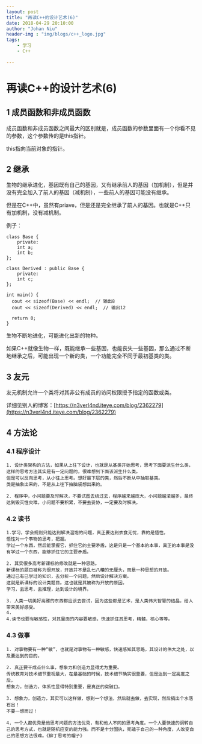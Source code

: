 ```yaml
---
layout: post
title: "再读C++的设计艺术(6)"
date: 2018-04-29 20:10:00
author: "Johan Niu"
header-img : "img/blogs/c++_logo.jpg"
tags:
    - 学习
    - C++
       
---
```


# 再读C++的设计艺术(6)
## 1 成员函数和非成员函数

成员函数和非成员函数之间最大的区别就是，成员函数的参数里面有一个你看不见的参数，这个参数传的是this指针。

this指向当前对象的指针。

## 2 继承

生物的继承进化，基因既有自己的基因，又有继承前人的基因（加机制），但是并没有完全加入了前人的基因（减机制），一些前人的基因可能没有继承。

但是在C++中，虽然有priave，但是还是完全继承了前人的基因。也就是C++只有加机制，没有减机制。

例子：

	class Base {
		private:
	  	int a;
	  	int b;
	};
	
	class Derived : public Base {
		private:
	  	int c;
	};
	
	int main() {
	  cout << sizeof(Base) << endl;  // 输出8
	  cout << sizeof(Derived) << endl;  // 输出12
	
	  return 0;
	}

生物不断地进化，可能进化出新的物种。

如果C++就像生物一样，既能继承一些基因，也能丧失一些基因，那么通过不断地继承之后，可能出现一个新的类，一个功能完全不同于最初基类的类。

## 3 友元

友元机制允许一个类将对其非公有成员的访问权限授予指定的函数或类。

详细见别人的博客：[https://n3verl4nd.iteye.com/blog/2362279](https://n3verl4nd.iteye.com/blog/2362279)

## 4 方法论

### 4.1 程序设计

```
1. 设计类架构的方法，如果从上往下设计，也就是从基类开始思考，思考下面要派生什么类，这样的思考方法其实是有一定问题的，很难想到下面该派生什么类。
但是可以反向思考，从小往上思考。想好最下层的类，然后不断从中抽取基类。
类是抽象出来的，不是从上往下拍脑袋想出来的。

2. 程序中，小问题要及时解决，不要试图去绕过去，程序越来越庞大，小问题越滚越多，最终达到毁灭性灾难。小问题不要积累，不要去妥协，一定要及时解决。
```
### 4.2 读书

```
1.学习，学会规则只能达到解决温饱的问题，真正要达到衣食无忧，靠的是悟性。
悟性对一个事物的思考，把握。
学过一个东西，然后能掌握它，抓住它的主要矛盾，这是只是一个基本的本事，真正的本事是没有学过一个东西，能够抓住它的主要矛盾。

2. 其实很多高考新课标的修改就是一种思路。
新课标的题目被称为很开放，开放并不是乱七八糟的无厘头，而是一种思想的开放。
通过已有已学过的知识，去分析一个问题，然后设计解决方案。
这就是新课标的设计类题目。这也就是其被称为开放的原因。
学习，去思考，去推理，达到设计的境界。

3. 人类一切美好高雅的东西都应该去尝试，因为这些都是艺术，是人类伟大智慧的结晶，给人带来美好感受。
4. 
4.读书也要有敏感性，对其里面的内容要敏感，快速抓住其思考，精髓，核心等等。
```


### 4.3 做事

```
1. 对事物要有一种“敏”，也就是对事物有一种敏感，快速感知其思路，其设计的伟大之处，以及要达到的目的。

2. 真正要干成点什么事，想象力和创造力显得尤为重要。
传统教育对技术细节重视最大，在最基础的时候，技术细节确实很重要，但是达到一定高度之后，
想象力，创造力，体系性显得特别重要，是真正的突破口。

3. 想象力，创造力，其实可以这样做，想到一个想法，然后就去做，去实现，然后搞出个水落石出！
不要一想而过！

4. 一个人都优秀是他思考问题的方法优秀，有和他人不同的思考角度。一个人要快速的调转自己的思考方式，也就是随机应变的能力强。而不是十分固执，死磕于自己的一种角度，人改变自己的思想方法很难。《柳丁思考的帽子》
```


